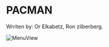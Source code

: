 # PACMAN
Wrriten by: Or Elkabetz, Ron zilberberg.

![MenuView](https://user-images.githubusercontent.com/78811602/161426712-c368c1b7-0234-4245-9bd6-679988dfbc37.jpeg)

